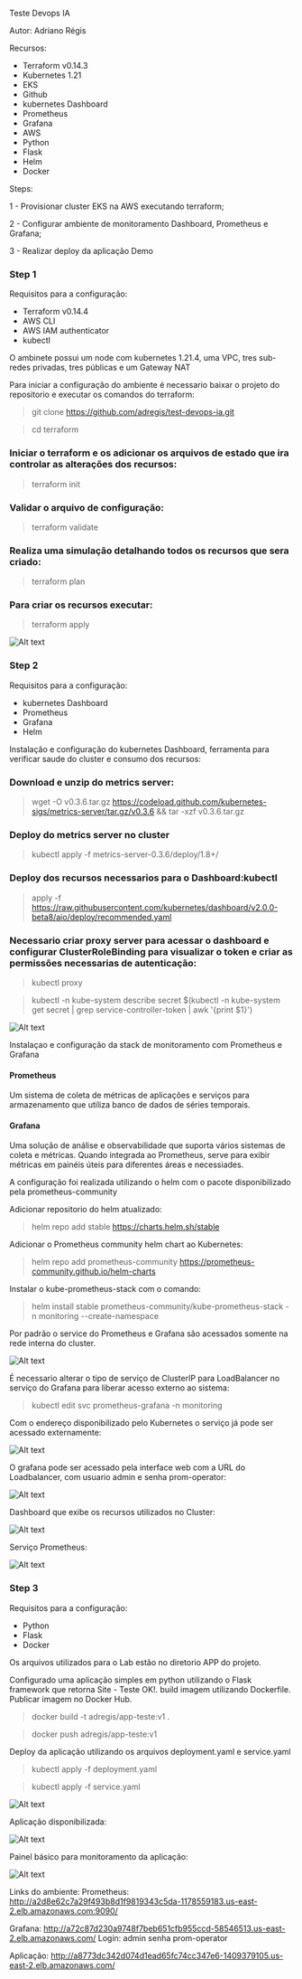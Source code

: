 Teste Devops IA 

Autor: Adriano Régis

Recursos:
- Terraform v0.14.3
- Kubernetes 1.21
- EKS
- Github
- kubernetes Dashboard
- Prometheus 
- Grafana
- AWS
- Python
- Flask
- Helm
- Docker


Steps:

1 - Provisionar cluster EKS na AWS executando terraform;

2 - Configurar ambiente de monitoramento Dashboard, Prometheus e Grafana;

3 - Realizar deploy da aplicação Demo


### Step 1

Requisitos para a configuração:
- Terraform v0.14.4
- AWS CLI
- AWS IAM authenticator
- kubectl

O ambinete possui um node com kubernetes 1.21.4, uma VPC, tres sub-redes privadas, tres públicas e um Gateway NAT

Para iniciar a configuração do ambiente é necessario baixar o projeto do repositorio e executar os comandos do terraform:

>git clone https://github.com/adregis/test-devops-ia.git

>cd terraform

### Iniciar o terraform e os adicionar os arquivos de estado que ira controlar as alterações dos recursos:
>terraform init

### Validar o arquivo de configuração:
>terraform validate

### Realiza uma simulação detalhando todos os recursos que sera criado:
>terraform plan

### Para criar os recursos executar:
>terraform apply


![Alt text](https://github.com/adregis/test-devops-ia/blob/main/imagens/eks1.png?raw=true "Console EKS")


### Step 2

Requisitos para a configuração:
- kubernetes Dashboard
- Prometheus 
- Grafana
- Helm

Instalação e configuração do kubernetes Dashboard, ferramenta para verificar saude do cluster e consumo dos recursos:

### Download e unzip do metrics server:
>wget -O v0.3.6.tar.gz https://codeload.github.com/kubernetes-sigs/metrics-server/tar.gz/v0.3.6 && tar -xzf v0.3.6.tar.gz

### Deploy do metrics server no cluster
>kubectl apply -f metrics-server-0.3.6/deploy/1.8+/

### Deploy dos recursos necessarios para o Dashboard:kubectl 
>apply -f https://raw.githubusercontent.com/kubernetes/dashboard/v2.0.0-beta8/aio/deploy/recommended.yaml

### Necessario criar proxy server para acessar o dashboard e configurar ClusterRoleBinding para visualizar o token e criar as permissões necessarias de autenticação:  
>kubectl proxy

>kubectl -n kube-system describe secret $(kubectl -n kube-system get secret | grep service-controller-token | awk '{print $1}')

![Alt text](https://github.com/adregis/test-devops-ia/blob/main/imagens/eks-dash.png?raw=true "Dashboard")


Instalaçao e configuração da stack de monitoramento com Prometheus e Grafana

#### Prometheus

Um sistema de coleta de métricas de aplicações e serviços para armazenamento que utiliza banco de dados de séries temporais.

#### Grafana

Uma solução de análise e observabilidade que suporta vários sistemas de coleta e métricas. Quando integrada ao Prometheus, serve para exibir métricas em painéis úteis para diferentes áreas e necessiades.

A configuração foi realizada utilizando o helm com o pacote disponibilizado pela prometheus-community

Adicionar repositorio do helm atualizado:

>helm repo add stable https://charts.helm.sh/stable

Adicionar o Prometheus community helm chart ao Kubernetes:

>helm repo add prometheus-community https://prometheus-community.github.io/helm-charts

Instalar o kube-prometheus-stack com o comando:

>helm install stable prometheus-community/kube-prometheus-stack -n monitoring --create-namespace

Por padrão o service do Prometheus e Grafana são acessados somente na rede interna do cluster.

![Alt text](https://github.com/adregis/test-devops-ia/blob/main/imagens/service.jpeg?raw=true "Service prometheus e grafana")

É necessario alterar o tipo de serviço de ClusterIP para LoadBalancer no serviço do Grafana para liberar acesso externo ao sistema:

> kubectl edit svc prometheus-grafana -n monitoring 

Com o endereço disponibilizado pelo Kubernetes o serviço já pode ser acessado externamente:

![Alt text](https://github.com/adregis/test-devops-ia/blob/main/imagens/service-grafana.jpeg?raw=true "Service grafana")


O grafana pode ser acessado pela interface web com a URL do Loadbalancer, com usuario admin e senha prom-operator:

![Alt text](https://github.com/adregis/test-devops-ia/blob/main/imagens/grafana1.png?raw=true "Grafana Login")

Dashboard que exibe os recursos utilizados no Cluster:

![Alt text](https://github.com/adregis/test-devops-ia/blob/main/imagens/grafana2.png?raw=true "Grafana Dashboard")

Serviço Prometheus:

![Alt text](https://github.com/adregis/test-devops-ia/blob/main/imagens/prom.png?raw=true "Grafana Dashboard")




### Step 3

Requisitos para a configuração:
- Python
- Flask
- Docker

Os arquivos utilizados para o Lab estão no diretorio APP do projeto.

Configurado uma aplicação simples em python utilizando o Flask framework que retorna Site - Teste OK!.
build imagem utilizando Dockerfile.
Publicar imagem no Docker Hub.

> docker build -t adregis/app-teste:v1 .

> docker push adregis/app-teste:v1


Deploy da aplicação utilizando os arquivos deployment.yaml e service.yaml

> kubectl apply -f deployment.yaml 

> kubectl apply -f service.yaml

![Alt text](https://github.com/adregis/test-devops-ia/blob/main/imagens/app1.jpeg?raw=true "kubectl")

Aplicação disponibilizada:

![Alt text](https://github.com/adregis/test-devops-ia/blob/main/imagens/app2.png?raw=true "app")

Painel básico para monitoramento da aplicação:

![Alt text](https://github.com/adregis/test-devops-ia/blob/main/imagens/app3.png?raw=true "app2")



Links do ambiente:
Prometheus: http://a2d8e62c7a29f493b8d1f9819343c5da-1178559183.us-east-2.elb.amazonaws.com:9090/

Grafana: http://a72c87d230a9748f7beb651cfb955ccd-58546513.us-east-2.elb.amazonaws.com/
Login: admin senha prom-operator

Aplicação: http://a8773dc342d074d1ead65fc74cc347e6-1409379105.us-east-2.elb.amazonaws.com/










